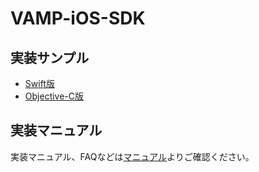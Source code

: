 # VAMP-iOS-SDK

## 実装サンプル

- [Swift版](VAMPSwiftSample)
- [Objective-C版](VAMPObjCSample)

## 実装マニュアル

実装マニュアル、FAQなどは[マニュアル](https://supership-jp.github.io/VAMP-SDK-Document/ios/)よりご確認ください。
